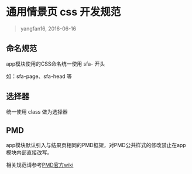 # 通用情景页 css 开发规范

> yangfan16, 2016-06-16


## 命名规范

app模块使用的CSS命名统一使用 sfa- 开头

如：sfa-page、sfa-head 等


## 选择器

统一使用 class 做为选择器


## PMD

app模块默认引入与结果页相同的PMD框架，对PMD公共样式的修改禁止在app模块内部直接改写。

相关规范请参考[PMD官方wiki](http://sfe.baidu.com/pmd/doc/)
